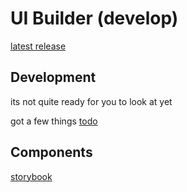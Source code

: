 # UI Builder (develop)

[latest release](https://github.com/norgeous/ComfyUI-UI-Builder/)

## Development

its not quite ready for you to look at yet

got a few things [todo](./TODO.md)

## Components

[storybook](https://norgeous.github.io/ComfyUI-UI-Builder/)
